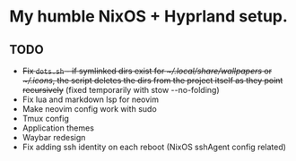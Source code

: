 # My humble NixOS + Hyprland setup.
## TODO
* ~~Fix `dots.sh` - if symlinked dirs exist for _~/.local/share/wallpapers_ or _~/.icons_, the script deletes the dirs from the project itself as they point recursively~~ (fixed temporarily with stow --no-folding)
* Fix lua and markdown lsp for neovim
* Make neovim config work with sudo
* Tmux config
* Application themes
* Waybar redesign
* Fix adding ssh identity on each reboot (NixOS sshAgent config related)
